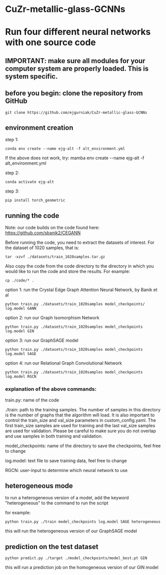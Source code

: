 # CuZr-metallic-glass-GCNNs

# Run four different neural networks with one source code


## IMPORTANT: make sure all modules for your computer system are properly loaded. This is system specific.

## before you begin: clone the repository from GitHub

```
git clone https://github.com/ejgurniak/CuZr-metallic-glass-GCNNs
```

## environment creation

step 1: 

```
conda env create --name ejg-alt -f alt_environment.yml
```

If the above does not work, try: mamba env create --name ejg-alt -f alt_environment.yml

step 2:

```
conda activate ejg-alt
```

step 3:

```
pip install torch_geometric
```

## running the code

Note: our code builds on the code found here: https://github.com/sbanik2/CEGANN

Before running the code, you need to extract the datasets of interest. For the dataset of 1020 samples, that is:

```
tar -xzvf ./datasets/train_1020samples.tar.gz
```

Also copy the code from the code directory to the directory in which you would like to run the code and store the results. For example:
```
cp ./code/* .
```

option 1: run the Crystal Edge Graph Attention Neural Network, by Banik et al

```
python train.py ./datasets/train_1020samples model_checkpoints/ log.model GANN
```

option 2: run our Graph Isomorphism Network

```
python train.py ./datasets/train_1020samples model_checkpoints log.model GIN
```

option 3: run our GraphSAGE model

```
python train.py ./datasets/train_1020samples model_checkpoints log.model SAGE
```

option 4: run our Relational Graph Convolutional Network

```
python train.py ./datasets/train_1020samples model_checkpoints log.model RGCN
```

### explanation of the above commands:

train.py: name of the code

./train: path to the training samples. The number of samples in this directory is the number of graphs that the algorithm will load. It is also important to control the train_size and val_size parameters in custom_config.yaml. The first train_size samples are used for training and the last val_size samples are used for validation. Please be careful to make sure you do not overlap and use samples in both training and validation.

model_checkpoints: name of the directory to save the checkpoints, feel free to change

log.model: text file to save training data, feel free to change

RGCN: user-input to determine which neural network to use

## heterogeneous mode

to run a heterogeneous version of a model, add the keyword "heterogeneous" to the command to run the script

for example:

```
python train.py ./train model_checkpoints log.model SAGE heterogeneous
```

this will run the heterogeneous version of our GraphSAGE model

## prediction on the test dataset

```
python predict.py ./target ./model_checkpoints/model_best.pt GIN
```

this will run a prediction job on the homogeneous version of our GIN model
